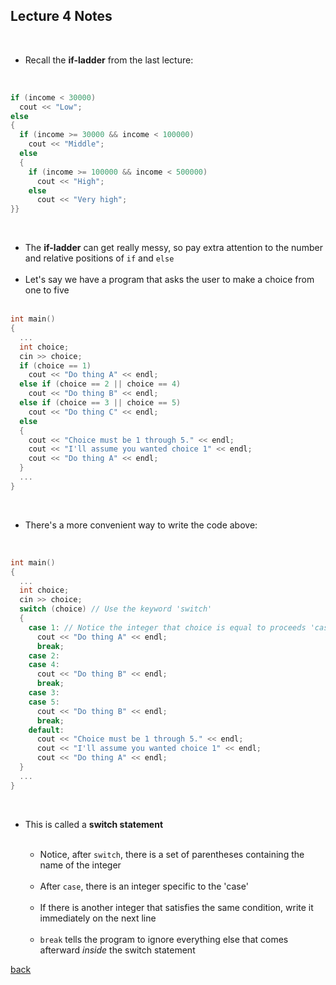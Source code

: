 ## Lecture 4 Notes
<br>
<ul>
  <li>Recall the <b>if-ladder</b> from the last lecture:</li>
</ul>
<br>

```cpp
if (income < 30000)
  cout << "Low";
else 
{
  if (income >= 30000 && income < 100000)
    cout << "Middle";
  else
  {
    if (income >= 100000 && income < 500000)
      cout << "High";
    else
      cout << "Very high";
}}
```
<br>
<ul>
  <li>The <b>if-ladder</b> can get really messy, so pay extra attention to the number and relative positions of <code>if</code> and <code>else</code></li>
  <br>
  <li>Let's say we have a program that asks the user to make a choice from one to five</li>
  <br>
</ul>
 
```cpp
int main()
{
  ...
  int choice;
  cin >> choice;
  if (choice == 1)
    cout << "Do thing A" << endl;
  else if (choice == 2 || choice == 4)
    cout << "Do thing B" << endl;
  else if (choice == 3 || choice == 5)
    cout << "Do thing C" << endl;
  else
  {
    cout << "Choice must be 1 through 5." << endl;
    cout << "I'll assume you wanted choice 1" << endl;
    cout << "Do thing A" << endl;
  }
  ...
}
``` 
<br>
<ul>
  <li>There's a more convenient way to write the code above:</li>
</ul>
<br>

```cpp
int main()
{
  ...
  int choice;
  cin >> choice;
  switch (choice) // Use the keyword 'switch'
  {
    case 1: // Notice the integer that choice is equal to proceeds 'case'
      cout << "Do thing A" << endl;
      break;
    case 2:
    case 4:
      cout << "Do thing B" << endl;
      break;
    case 3:
    case 5:
      cout << "Do thing B" << endl;
      break;
    default:
      cout << "Choice must be 1 through 5." << endl;
      cout << "I'll assume you wanted choice 1" << endl;
      cout << "Do thing A" << endl;
  }
  ...
}
``` 
<br>
<ul>
  <li>This is called a <b>switch statement</b></li>
  <br>
  <ul>
    <li>Notice, after <code>switch</code>, there is a set of parentheses containing the name of the integer</li>
    <br>
    <li>After <code>case</code>, there is an integer specific to the 'case'</li>
    <br>
    <li>If there is another integer that satisfies the same condition, write it immediately on the next line</li>
    <br>
    <li><code>break</code> tells the program to ignore everything else that comes afterward <i>inside</i> the switch statement</li>
  </ul>
</ul>


[back](./)
